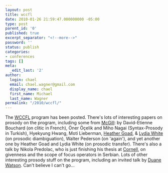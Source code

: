 ```yaml
---
layout: post
title: wccfl
date: 2010-01-26 21:59:47.000000000 -05:00
type: post
parent_id: '0'
published: true
excerpt_separator: "<!--more-->"
password: ''
status: publish
categories:
- conferences
tags: []
meta:
  _edit_last: '2'
author:
  login: chael
  email: chael.wagner@gmail.com
  display_name: chael
  first_name: Michael
  last_name: Wagner
permalink: "/2010/wccfl/"
---
```

The [WCCFL](http://www.wccfl2010.org/home.htm) program has been posted. There's lots of interesting papers on prosody on the program, including some from [McGill](http://www.mcgill.ca/linguistics/): by David-Etienne Bouchard (on clitic in French), Öner Öçelik and Miho Nagai (Syntax-Prosody in Turkish), Hyekyung Hwang, Moti Lieberman, [Heather Goad](http://www.mcgill.ca/linguistics/people/goad/), & [Lydia White](http://webpages.mcgill.ca/staff/group2/lwhite/web/) (on prosodic diambiguation), Walter Pederson (on 'again'), and yet another one by Heather Goad and Lydia White (on prosodic transfer). There's also a talk by Nikola Predolac, who is just finishing his thesis at [Cornell](http://ling.cornell.edu/), on givenness and the scope of focus operators in Serbian. Lots of other interesting prosody stuff on the program, including an invited talk by [Duane Watson](http://s.psych.uiuc.edu/people/showprofile.php?id=546). Can't believe I can't go...

